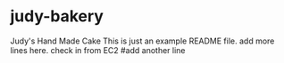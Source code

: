 # judy-bakery
Judy's Hand Made Cake
This is just an example README file.
add more lines here.
check in from EC2
#add another line
